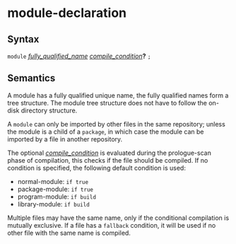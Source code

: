 # module-declaration

## Syntax

`module` [_fully_qualified_name_](fully_qualified_name.md) [_compile_condition_](compile_condition.md)__?__ `;`


## Semantics

A module has a fully qualified unique name, the fully qualified names form a
tree structure. The module tree structure does not have to follow the on-disk
directory structure.

A `module` can only be imported by other files in the same repository; unless
the module is a child of a `package`, in which case the module can be
imported by a file in another repository.

The optional [_compile_condition_](compile_condition.md) is evaluated during the
prologue-scan phase of compilation, this checks if the file should be compiled.
If no condition is specified, the following default condition is used:
 - normal-module: `if true`
 - package-module: `if true`
 - program-module: `if build`
 - library-module: `if build`

Multiple files may have the same name, only if the conditional
compilation is mutually exclusive. If a file has a `fallback` condition, it will
be used if no other file with the same name is compiled.
